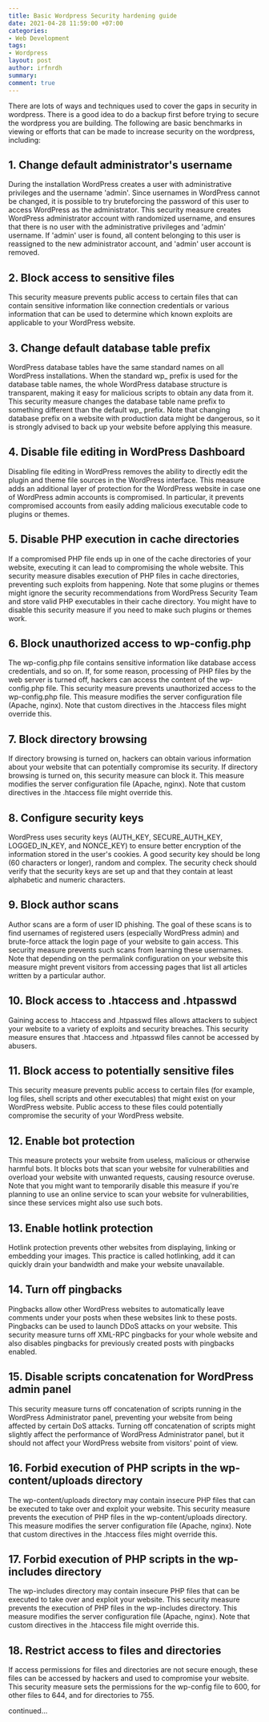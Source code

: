 ```yaml
---
title: Basic Wordpress Security hardening guide
date: 2021-04-28 11:59:00 +07:00
categories:
- Web Development
tags:
- Wordpress
layout: post
author: irfnrdh
summary: 
comment: true
---
```


There are lots of ways and techniques used to cover the gaps in security in wordpress. There is a good idea to do a backup first before trying to secure the wordpress you are building. The following are basic benchmarks in viewing or efforts that can be made to increase security on the wordpress, including: 

## 1. Change default administrator's username
During the installation WordPress creates a user with administrative privileges and the username 'admin'. Since usernames in WordPress cannot be changed, it is possible to try bruteforcing the password of this user to access WordPress as the administrator. This security measure creates WordPress administrator account with randomized username, and ensures that there is no user with the administrative privileges and 'admin' username. If 'admin' user is found, all content belonging to this user is reassigned to the new administrator account, and 'admin' user account is removed.

## 2. Block access to sensitive files
This security measure prevents public access to certain files that can contain sensitive information like connection credentials or various information that can be used to determine which known exploits are applicable to your WordPress website.

## 3. Change default database table prefix
WordPress database tables have the same standard names on all WordPress installations. When the standard wp_ prefix is used for the database table names, the whole WordPress database structure is transparent, making it easy for malicious scripts to obtain any data from it. This security measure changes the database table name prefix to something different than the default wp_ prefix. Note that changing database prefix on a website with production data might be dangerous, so it is strongly advised to back up your website before applying this measure.

## 4. Disable file editing in WordPress Dashboard
Disabling file editing in WordPress removes the ability to directly edit the plugin and theme file sources in the WordPress interface. This measure adds an additional layer of protection for the WordPress website in case one of WordPress admin accounts is compromised. In particular, it prevents compromised accounts from easily adding malicious executable code to plugins or themes.

## 5. Disable PHP execution in cache directories
If a compromised PHP file ends up in one of the cache directories of your website, executing it can lead to compromising the whole website. This security measure disables execution of PHP files in cache directories, preventing such exploits from happening. Note that some plugins or themes might ignore the security recommendations from WordPress Security Team and store valid PHP executables in their cache directory. You might have to disable this security measure if you need to make such plugins or themes work.

## 6. Block unauthorized access to wp-config.php
The wp-config.php file contains sensitive information like database access credentials, and so on. If, for some reason, processing of PHP files by the web server is turned off, hackers can access the content of the wp-config.php file. This security measure prevents unauthorized access to the wp-config.php file. This measure modifies the server configuration file (Apache, nginx). Note that custom directives in the .htaccess files might override this.

## 7. Block directory browsing
If directory browsing is turned on, hackers can obtain various information about your website that can potentially compromise its security. If directory browsing is turned on, this security measure can block it. This measure modifies the server configuration file (Apache, nginx). Note that custom directives in the .htaccess file might override this.

## 8. Configure security keys
WordPress uses security keys (AUTH_KEY, SECURE_AUTH_KEY, LOGGED_IN_KEY, and NONCE_KEY) to ensure better encryption of the information stored in the user's cookies. A good security key should be long (60 characters or longer), random and complex. The security check should verify that the security keys are set up and that they contain at least alphabetic and numeric characters.

## 9. Block author scans
Author scans are a form of user ID phishing. The goal of these scans is to find usernames of registered users (especially WordPress admin) and brute-force attack the login page of your website to gain access. This security measure prevents such scans from learning these usernames. Note that depending on the permalink configuration on your website this measure might prevent visitors from accessing pages that list all articles written by a particular author.

## 10. Block access to .htaccess and .htpasswd
Gaining access to .htaccess and .htpasswd files allows attackers to subject your website to a variety of exploits and security breaches. This security measure ensures that .htaccess and .htpasswd files cannot be accessed by abusers.

## 11. Block access to potentially sensitive files
This security measure prevents public access to certain files (for example, log files, shell scripts and other executables) that might exist on your WordPress website. Public access to these files could potentially compromise the security of your WordPress website.

## 12. Enable bot protection
This measure protects your website from useless, malicious or otherwise harmful bots. It blocks bots that scan your website for vulnerabilities and overload your website with unwanted requests, causing resource overuse. Note that you might want to temporarily disable this measure if you're planning to use an online service to scan your website for vulnerabilities, since these services might also use such bots.

## 13. Enable hotlink protection
Hotlink protection prevents other websites from displaying, linking or embedding your images. This practice is called hotlinking, add it can quickly drain your bandwidth and make your website unavailable.

## 14. Turn off pingbacks
Pingbacks allow other WordPress websites to automatically leave comments under your posts when these websites link to these posts. Pingbacks can be used to launch DDoS attacks on your website. This security measure turns off XML-RPC pingbacks for your whole website and also disables pingbacks for previously created posts with pingbacks enabled.

## 15. Disable scripts concatenation for WordPress admin panel
This security measure turns off concatenation of scripts running in the WordPress Administrator panel, preventing your website from being affected by certain DoS attacks. Turning off concatenation of scripts might slightly affect the performance of WordPress Administrator panel, but it should not affect your WordPress website from visitors' point of view.

## 16. Forbid execution of PHP scripts in the wp-content/uploads directory
The wp-content/uploads directory may contain insecure PHP files that can be executed to take over and exploit your website. This security measure prevents the execution of PHP files in the wp-content/uploads directory. This measure modifies the server configuration file (Apache, nginx). Note that custom directives in the .htaccess files might override this.

## 17. Forbid execution of PHP scripts in the wp-includes directory
The wp-includes directory may contain insecure PHP files that can be executed to take over and exploit your website. This security measure prevents the execution of PHP files in the wp-includes directory. This measure modifies the server configuration file (Apache, nginx). Note that custom directives in the .htaccess file might override this.

## 18. Restrict access to files and directories
If access permissions for files and directories are not secure enough, these files can be accessed by hackers and used to compromise your website. This security measure sets the permissions for the wp-config file to 600, for other files to 644, and for directories to 755.

continued...